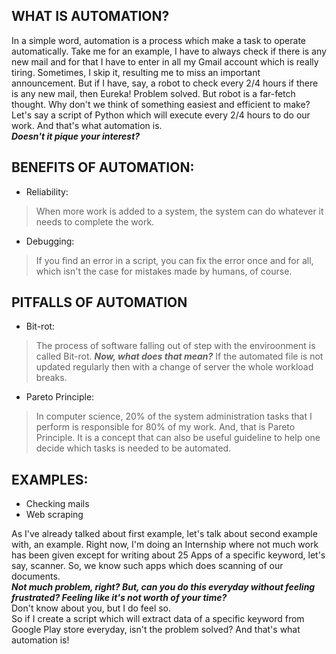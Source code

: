 ## WHAT IS AUTOMATION?
In a simple word, automation is a process which make a task to operate automatically. Take me for an example, I have to always check if there is any new mail and for that
I have to enter in all my Gmail account which is really tiring. 
Sometimes, I skip it, resulting me to miss an important announcement. But if I have, say, a robot to check every 2/4 hours if there is any new mail, then Eureka! Problem solved.
But robot is a far-fetch thought. Why don't we think of something easiest and efficient to make?
Let's say a script of Python which will execute every 2/4 hours to do our work. And that's what automation is. <br>
<i><b>Doesn't it pique your interest?</b></i><br>

## BENEFITS OF AUTOMATION:
- Reliability:
> When more work is added to a system, the system can do whatever it needs to complete the work.
- Debugging:
> If you find an error in a script, you can fix the error once and for all, which isn't the case for mistakes made by humans, of course.

## PITFALLS OF AUTOMATION
- Bit-rot:
> The process of software falling out of step with the enviroonment is called Bit-rot. <i><b>Now, what does that mean?</b></i>
> If the automated file is not updated regularly then with a change of server the whole workload breaks. 
- Pareto Principle:
> In computer science, 20% of the system administration tasks that I perform is responsible for 80% of my work. And, that is Pareto Principle. 
> It is a concept that can also be useful guideline to help one decide which tasks is needed to be automated.

## EXAMPLES:
- Checking mails
- Web scraping

As I've already talked about first example, let's talk about second example with, an example. Right now, I'm doing an Internship where not much work 
has been given except for writing about 25 Apps of a specific keyword, let's say, scanner. So, we know such apps which does scanning of our documents. <br>
<i><b>Not much problem, right? But, can you do this everyday without feeling frustrated? Feeling like it's not worth of your time?</b></i> <br>
Don't know about you, but I do feel so.<br>
So if I create a script which will extract data of a specific keyword from Google Play store everyday, isn't the problem solved? And that's what automation is!
